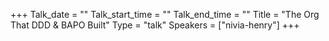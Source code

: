 +++
Talk_date = ""
Talk_start_time = ""
Talk_end_time = ""
Title = "The Org That DDD & BAPO Built"
Type = "talk"
Speakers = ["nivia-henry"]
+++



